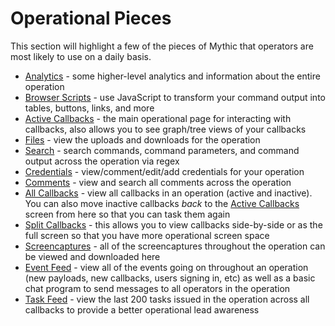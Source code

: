 # Operational Pieces

This section will highlight a few of the pieces of Mythic that operators are most likely to use on a daily basis.

* [Analytics](analytics.md) - some higher-level analytics and information about the entire operation
* [Browser Scripts](browser-scripts.md) - use JavaScript to transform your command output into tables, buttons, links, and more
* [Active Callbacks](active-callbacks.md) - the main operational page for interacting with callbacks, also allows you to see graph/tree views of your callbacks
* [Files](files.md) - view the uploads and downloads for the operation
* [Search](search.md) - search commands, command parameters, and command output across the operation via regex
* [Credentials](credentials.md) - view/comment/edit/add credentials for your operation
* [Comments](comments.md) - view and search all comments across the operation
* [All Callbacks](all-callbacks.md) - view all callbacks in an operation (active and inactive). You can also move inactive callbacks _back_ to the [Active Callbacks](active-callbacks.md) screen from here so that you can task them again
* [Split Callbacks](split-callbacks.md) - this allows you to view callbacks side-by-side or as the full screen so that you have more operational screen space
* [Screencaptures](screenshots.md) - all of the screencaptures throughout the operation can be viewed and downloaded here
* [Event Feed](event-feed.md) - view all of the events going on throughout an operation (new payloads, new callbacks, users signing in, etc) as well as a basic chat program to send messages to all operators in the operation
* [Task Feed](task-feed.md) - view the last 200 tasks issued in the operation across all callbacks to provide a better operational lead awareness
